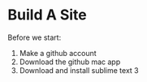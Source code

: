 Build A Site
============

Before we start:
1. Make a github account
2. Download the github mac app
3. Download and install sublime text 3

